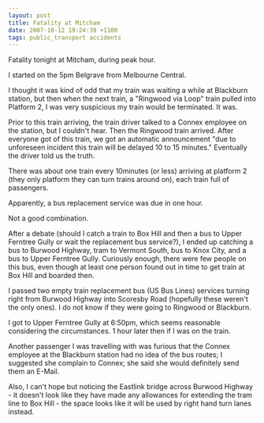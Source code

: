 ```yaml
---
layout: post
title: Fatality at Mitcham
date: 2007-10-12 19:24:39 +1100
tags: public_transport accidents
---
```


Fatality tonight at Mitcham, during peak hour.

I started on the 5pm Belgrave from Melbourne Central.

I thought it was kind of odd that my train was waiting a while at Blackburn station, but then when the next train, a "Ringwood via Loop" train pulled into Platform 2, I was very suspicious my train would be terminated. It was.

Prior to this train arriving, the train driver talked to a Connex employee on the station, but I couldn't hear. Then the Ringwood train arrived. After everyone got of this train, we got an automatic announcement "due to unforeseen incident this train will be delayed 10 to 15 minutes."  Eventually the driver told us the truth.

There was about one train every 10minutes (or less) arriving at platform 2 (they only platform they can turn trains around on), each train full of passengers.

Apparently, a bus replacement service was due in one hour.

Not a good combination.

After a debate (should I catch a train to Box Hill and then a bus to Upper Ferntree Gully or wait the replacement bus service?), I ended up catching a bus to Burwood Highway, tram to Vermont South, bus to Knox City, and a bus to Upper Ferntree Gully. Curiously enough, there were few people on this bus, even though at least one person found out in time to get train at Box Hill and boarded then.

I passed two empty train replacement bus (US Bus Lines) services turning right from Burwood Highway into Scoresby Road (hopefully these weren't the only ones). I do not know if they were going to Ringwood or Blackburn.

I got to Upper Ferntree Gully at 6:50pm, which seems reasonable considering the circumstances. 1 hour later then if I was on the train.

Another passenger I was travelling with was furious that the Connex employee at the Blackburn station had no idea of the bus routes; I suggested she complain to Connex; she said she would definitely send them an E-Mail.

Also, I can't hope but noticing the Eastlink bridge across Burwood Highway - it doesn't look like they have made any allowances for extending the tram line to Box Hill - the space looks like it will be used by right hand turn lanes instead.
